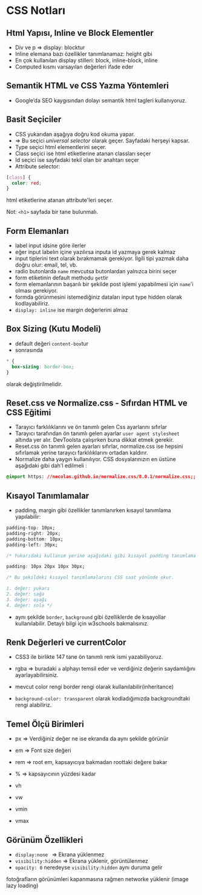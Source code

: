 # CSS Notları

## Html Yapısı, Inline ve Block Elementler

- Div ve p ⇒ display: blocktur
- Inline elemana bazı özellikler tanımlanamaz: height gibi
- En çok kullanılan display stilleri: block, inline-block, inline
- Computed kısmı varsayılan değerleri ifade eder

## Semantik HTML ve CSS Yazma Yöntemleri

- Google’da SEO kaygısından dolayı semantik html tagleri kullanıyoruz.

## Basit Seçiciler

- CSS yukarıdan aşağıya doğru kod okuma yapar.
- => Bu seçici _universal selector_ olarak geçer. Sayfadaki herşeyi kapsar.
- Type seçici html elementlerini seçer.
- Class seçici ise html etiketlerine atanan classları seçer
- Id seçici ise sayfadaki tekil olan bir anahtarı seçer
- Attribute selector:

```css
[class] {
  color: red;
}
```

html etiketlerine atanan attribute'leri seçer.

Not: `<h1>` sayfada bir tane bulunmalı.

## Form Elemanları

- label input idsine göre ilerler
- eğer input labelın içine yazılırsa inputa id yazmaya gerek kalmaz
- input tiplerini text olarak bırakmamak gerekiyor. İlgili tipi yazmak daha doğru olur: email, tel, vb.
- radio butonlarda `name` mevcutsa butonlardan yalnızca birini seçer
- form etiketinin default methodu `get`tir
- form elemanlarının başarılı bir şekilde post işlemi yapabilmesi için `name`'i olması gerekiyor.
- formda görünmesini istemediğiniz dataları input type hidden olarak kodlayabiliriz.
- `display: inline` ise margin değerlerini almaz

## Box Sizing (Kutu Modeli)

- default değeri `content-box`tur
- sonrasında

```css
* {
  box-sizing: border-box;
}
```

olarak değiştirilmelidir.

## Reset.css ve Normalize.css - Sıfırdan HTML ve CSS Eğitimi

- Tarayıcı farklılıklarını ve ön tanımlı gelen Css ayarlarını sıfırlar
- Tarayıcı tarafından ön tanımlı gelen ayarlar `user agent stylesheet` altında yer alır. DevToolsta çalışırken buna dikkat etmek gerekir.
- Reset.css ön tanımlı gelen ayarları sıfırlar, normalize.css ise hepsini sıfırlamak yerine tarayıcı farklılıklarını ortadan kaldırır.
- Normalize daha yaygın kullanılıyor. CSS dosyalarınızın en üstüne aşağıdaki gibi dah'l edilmeli :

```css
@import https: //necolas.github.io/normalize.css/8.0.1/normalize.css;; ; ; ; ; ; ; ; ; ; ; ; ; ; ; ; ; ; ; ; ; ; ; ; ;
```

## Kısayol Tanımlamalar

- padding, margin gibi özellikler tanımlanırken kısayol tanımlama yapılabilir:

```css
padding-top: 10px;
padding-right: 20px;
padding-bottom: 10px;
padding-left: 30px;

/* Yukarıdaki kullanım yerine aşağıdaki gibi kısayol padding tanımlama yapılabilir.  */

padding: 10px 20px 10px 30px;

/* Bu şekildeki kısayol tanımlamalarını CSS saat yönünde okur. 

1. değer: yukarı
2. değer: sağa
3. değer: aşağı
4. değer: sola */
```

- aynı şekilde `border`, `background` gibi özelliklerde de kısayollar kullanılabilir. Detaylı bilgi için w3schools bakmalısınız.

## Renk Değerleri ve currentColor

- CSS3 ile birlikte 147 tane ön tanımlı renk ismi yazabiliyoruz.
- rgba => buradaki `a` alphayı temsil eder ve verdiğiniz değerin saydamlığını ayarlayabilirsiniz.

- mevcut color rengi border rengi olarak kullanılabilir(inheritance)
- `background-color: transparent` olarak kodladığımızda backgroundtaki rengi alabiliriz.

## Temel Ölçü Birimleri

- px => Verdiğiniz değer ne ise ekranda da aynı şekilde görünür

- em => Font size değeri
- rem => root em, kapsayıcıya bakmadan roottaki değere bakar
- % => kapsayıcının yüzdesi kadar
- vh
- vw
- vmin
- vmax

## Görünüm Özellikleri

- `display:none ` => Ekrana yüklenmez
- `visibility:hidden` => Ekrana yüklenir, görüntülenmez
- `opacity: 0` neredeyse `visibility:hidden` aynı duruma gelir

fotoğrafların görünümleri kapanmasına rağmen networke yüklenir (image lazy loading)
